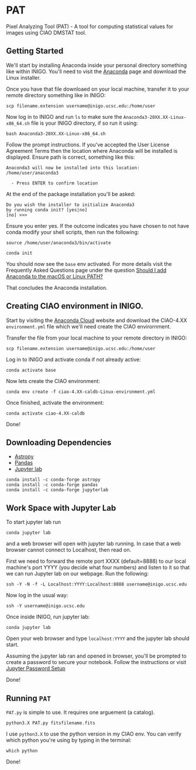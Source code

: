 # PAT
Pixel Analyzing Tool (PAT) - A tool for computing statistical values for images using CIAO DMSTAT tool.

## Getting Started 
We'll start by installing Anaconda inside your personal directory something like within INIGO. You'll need to visit the [Anaconda](https://www.anaconda.com/products/individual#linux) page and download the Linux installer. 

Once you have that file downloaed on your local machine, transfer it to your remote directory something like in INIGO:

```
scp filename.extension username@inigo.ucsc.edu:/home/user
```

Now log in to INIGO and run `ls` to make sure the `Anaconda3-20XX.XX-Linux-x86_64.sh` file is your INIGO directory, if so run it using:

```
bash Anaconda3-20XX.XX-Linux-x86_64.sh
```

Follow the prompt instructions. If you've accepted the User License Agreement Terms then the location where Anaconda will be installed is displayed. Ensure path is correct, something like this:

```
Anaconda3 will now be installed into this location:
/home/user/anaconda3

  - Press ENTER to confirm location
```
At the end of the package installation you'll be asked:

```
Do you wish the installer to initialize Anaconda3
by running conda init? [yes|no]
[no] >>>
```
Ensure you enter yes. If the outcome indicates you have chosen to not have conda modify your shell scripts, then run the following:

```
source /home/user/anaconda3/bin/activate
```

```
conda init
``` 

You should now see the `base` env activated. For more details visit the Frequently Asked Questions page under the question [Should I add Anaconda to the macOS or Linux PATH?](https://docs.anaconda.com/anaconda/user-guide/faq/#:~:text=During%20installation%2C%20you%20will%20be,your%20shell%20scripts%20at%20all.)

That concludes the Anaconda installation. 

## Creating CIAO environment in INIGO.

Start by visiting the [Anaconda Cloud](https://anaconda.org/CXC/ciao-4.12-caldb-Linux/files) website and download the CIAO-4.XX `environment.yml` file which we'll need create the CIAO envirornment. 

Transfer the file from your local machine to your remote directory in INIGO:

```
scp filename.extension username@inigo.ucsc.edu:/home/user
```

Log in to INIGO and activate conda if not already active:

```
conda activate base
```

Now lets create the CIAO environment:

```
conda env create -f ciao-4.XX-caldb-Linux-environment.yml
```

Once finished, activate the environment:

```
conda activate ciao-4.XX-caldb
``` 

Done!

## Downloading Dependencies

   * [Astropy](https://anaconda.org/conda-forge/astropy)
   * [Pandas](https://anaconda.org/conda-forge/pandas)
   * [Jupyter lab](https://jupyterlab.readthedocs.io/en/stable/getting_started/installation.html) 

```
conda install -c conda-forge astropy
conda install -c conda-forge pandas
conda install -c conda-forge jupyterlab
```
## Work Space with Jupyter Lab

To start jupyter lab run 
```
conda jupyter lab
``` 

and a web browser will open with jupyter lab running. In case that a web browser cannot connect to Localhost, then read on.

First we need to forward the remote port XXXX (default=8888) to our local machine's port YYYY (you decide what four numbers) and listen to it so that we can run Jupyter lab on our webpage. Run the following:

```
ssh -Y -N -f -L Localhost:YYYY:Localhost:8888 username@inigo.ucsc.edu
```

Now log in the usual way:

```
ssh -Y username@inigo.ucsc.edu
```
Once inside INIGO, run jupyter lab:

```
conda jupyter lab
```

Open your web browser and type `localhost:YYYY` and the jupyter lab should start. 

Assuming the jupyter lab ran and opened in browser, you'll be prompted to create a password to secure your notebook. Follow the instructions or visit [Jupyter Password Setup](https://jupyter-notebook.readthedocs.io/en/stable/public_server.html)

Done!

## Running `PAT`

`PAT.py` is simple to use. It requires one arguement (a catalog). 

```
python3.X PAT.py fitsfilename.fits
```

I use `python3.X` to use the python version in my CIAO env. You can verify which python you're using by typing in the terminal:

```
which python
```

Done!
